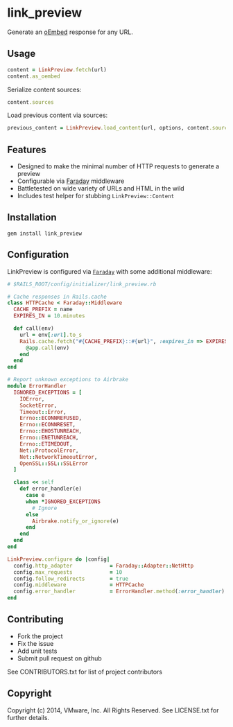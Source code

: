link_preview
==============

Generate an [oEmbed](http://oembed.com/) response for any URL.

Usage
------

```ruby
content = LinkPreview.fetch(url)
content.as_oembed
```

Serialize content sources:
```ruby
content.sources
```

Load previous content via sources:
```ruby
previous_content = LinkPreview.load_content(url, options, content.sources)
```

Features
--------
- Designed to make the minimal number of HTTP requests to generate a preview
- Configurable via [Faraday](https://github.com/lostisland/faraday) middleware
- Battletested on wide variety of URLs and HTML in the wild
- Includes test helper for stubbing `LinkPreview::Content`

Installation
-------------
```shell
gem install link_preview
```

Configuration
--------------
LinkPreview is configured via [`Faraday`](https://github.com/lostisland/faraday) with some additional middleware:

```ruby
# $RAILS_ROOT/config/initializer/link_preview.rb

# Cache responses in Rails.cache
class HTTPCache < Faraday::Middleware
  CACHE_PREFIX = name
  EXPIRES_IN = 10.minutes

  def call(env)
    url = env[:url].to_s
    Rails.cache.fetch("#{CACHE_PREFIX}::#{url}", :expires_in => EXPIRES_IN) do
      @app.call(env)
    end
  end
end

# Report unknown exceptions to Airbrake
module ErrorHandler
  IGNORED_EXCEPTIONS = [
    IOError,
    SocketError,
    Timeout::Error,
    Errno::ECONNREFUSED,
    Errno::ECONNRESET,
    Errno::EHOSTUNREACH,
    Errno::ENETUNREACH,
    Errno::ETIMEDOUT,
    Net::ProtocolError,
    Net::NetworkTimeoutError,
    OpenSSL::SSL::SSLError
  ]

  class << self
    def error_handler(e)
      case e
      when *IGNORED_EXCEPTIONS
        # Ignore
      else
        Airbrake.notify_or_ignore(e)
      end
    end
  end
end

LinkPreview.configure do |config|
  config.http_adapter            = Faraday::Adapter::NetHttp
  config.max_requests            = 10
  config.follow_redirects        = true
  config.middleware              = HTTPCache
  config.error_handler           = ErrorHandler.method(:error_handler)
end
```

Contributing
--------------
* Fork the project
* Fix the issue
* Add unit tests
* Submit pull request on github

See CONTRIBUTORS.txt for list of project contributors

Copyright
---------
Copyright (c) 2014, VMware, Inc. All Rights Reserved.
See LICENSE.txt for further details.
